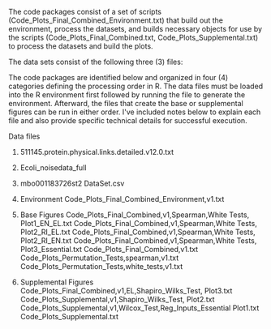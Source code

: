 The code packages consist of a set of scripts (Code_Plots_Final_Combined_Environment.txt) that build out the environment, 
process the datasets, and builds necessary objects for use by the scripts (Code_Plots_Final_Combined.txt, Code_Plots_Supplemental.txt) to process the datasets and build the plots.

The data sets consist of the following three (3) files:  

The code packages are identified below and organized in four (4) categories defining the processing order in R.  The data files must be loaded into the R environment first followed by running the file to generate the environment.  Afterward, the files that create the base or supplemental figures can be run in either order.  I've included notes below to explain each file and also provide specific technical details for successful execution.

Data files
1. 511145.protein.physical.links.detailed.v12.0.txt
2. Ecoli_noisedata_full
3. mbo001183726st2 DataSet.csv
   
4. Environment
   Code_Plots_Final_Combined_Environment,v1.txt

5. Base Figures
   Code_Plots_Final_Combined,v1,Spearman,White Tests, Plot1_EN_EL.txt
   Code_Plots_Final_Combined,v1,Spearman,White Tests, Plot2_RI_EL.txt
   Code_Plots_Final_Combined,v1,Spearman,White Tests, Plot2_RI_EN.txt
   Code_Plots_Final_Combined,v1,Spearman,White Tests, Plot3_Essential.txt
   Code_Plots_Final_Combined,v1.txt
   Code_Plots_Permutation_Tests,spearman,v1.txt
   Code_Plots_Permutation_Tests,white_tests,v1.txt

6. Supplemental Figures
   Code_Plots_Final_Combined,v1,EL,Shapiro_Wilks_Test, Plot3.txt
   Code_Plots_Supplemental,v1,Shapiro_Wilks_Test, Plot2.txt
   Code_Plots_Supplemental,v1,Wilcox_Test,Reg_Inputs_Essential Plot1.txt
   Code_Plots_Supplemental.txt
